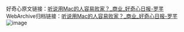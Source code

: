 好奇心原文链接：[听说用Mac的人容易败家？_商业_好奇心日报-罗芊 ](https://www.qdaily.com/articles/11371.html)
WebArchive归档链接：[听说用Mac的人容易败家？_商业_好奇心日报-罗芊 ](http://web.archive.org/web/20190623164407/https://www.qdaily.com/articles/11371.html)
![image](http://ww3.sinaimg.cn/large/007d5XDply1g3wgq1bqxgj30u03421kx)